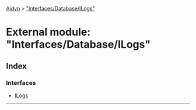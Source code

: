 [Aidyn](../README.md) > ["Interfaces/Database/ILogs"](../modules/_interfaces_database_ilogs_.md)

# External module: "Interfaces/Database/ILogs"

## Index

### Interfaces

* [ILogs](../interfaces/_interfaces_database_ilogs_.ilogs.md)

---


